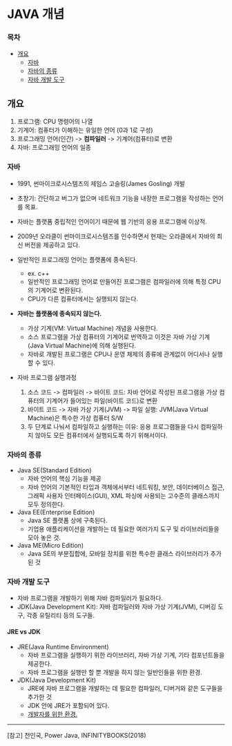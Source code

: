 # JAVA 개념

### 목차

* [개요](#개요)
  * [자바](#자바)
  * [자바의 종류](#자바의-종류)
  * [자바 개발 도구](#자바-개발-도구)



## 개요

1. 프로그램: CPU 명령어의 나열
2. 기계어: 컴퓨터가 이해하는 유일한 언어 (0과 1로 구성)
3. 프로그래밍 언어(인간) -> **컴파일러** -> 기계어(컴퓨터)로 변환
4. 자바: 프로그래밍 언어의 일종



### 자바

* 1991, 썬마이크로시스템즈의 제임스 고슬링(James Gosling) 개발
* 초창기: 간단하고 버그가 없으며 네트워크 기능을 내장한 프로그램을 작성하는 언어를 목표.
* 자바는 플랫폼 중립적인 언어이기 때문에 웹 기반의 응용 프로그램에 이상적.
* 2009년 오라클이 썬마이크로시스템즈를 인수하면서 현재는 오라클에서 자바의 최신 버전을 제공하고 있다.

* 일반적인 프로그래밍 언어는 플랫폼에 종속된다.
  * ex. c++
  * 일반적인 프로그래밍 언어로 만들어진 프로그램은 컴파일러에 의해 특정 CPU의 기계어로 변환된다.
  * CPU가 다른 컴퓨터에서는 실행되지 않는다.
* **자바는 플랫폼에 종속되지 않는다.**
  * 가상 기계(VM: Virtual Machine) 개념을 사용한다.
  * 소스 프로그램을 가상 컴퓨터의 기계어로 번역하고 이것은 자바 가상 기계(Java Virtual Machine)에 의해 실행된다.
  * 자바로 개발된 프로그램은 CPU나 운영 체제의 종류에 관계없이 어디서나 실행할 수 있다.
* 자바 프로그램 실행과정
  1. 소스 코드 -> 컴파일러 -> 바이트 코드: 자바 언어로 작성된 프로그램을 가상 컴퓨터의 기계어가 들어있는 파일(바이트 코드)로 변환
  2. 바이트 코드 -> 자바 가상 기계(JVM) -> 파일 실행: JVM(Java Virtual Machine)은 특수한 가상 컴퓨터 S/W
  3. 두 단계로 나눠서 컴파일하고 실행하는 이유: 응용 프로그램들을 다시 컴파일하지 않아도 모든 컴퓨터에서 실행되도록 하기 위해서이다.



### 자바의 종류

* Java SE(Standard Edition)
  * 자바 언어의 핵심 기능을 제공
  * 자바 언어의 기본적인 타입과 객체에서부터 네트워킹, 보안, 데이터베이스 접근, 그래픽 사용자 인터페이스(GUI), XML 파싱에 사용되는 고수준의 클래스까지 모두 정의한다.
* Java EE(Enterprise Edition)
  * Java SE 플랫폼 상에 구축된다.
  * 기업용 애플리케이션을 개발하는 데 필요한 여러가지 도구 및 라이브러리들을 모아 놓은 것.
* Java ME(Micro Edition)
  * Java SE의 부분집합에, 모바일 장치를 위한 특수한 클래스 라이브러리가 추가된 것



### 자바 개발 도구

* 자바 프로그램을 개발하기 위해 자바 컴파일러가 필요하다.
* JDK(Java Development Kit): 자바 컴파일러와 자바 가상 기계(JVM), 디버깅 도구, 각종 유틸리티 등의 도구들.

#### JRE vs JDK

* JRE(Java Runtime Environment)
  * 자바 프로그램을 실행하기 위한 라이브러리, 자바 가상 기계, 기타 컴포넌트들을 제공한다.
  * 자바 프로그램을 실행만 할 뿐 개발을 하지 않는 일반인들을 위한 환경.
* JDK(Java Development Kit)
  * JRE에 자바 프로그램을 개발하는 데 필요한 컴파일러, 디버거와 같은 도구들을 추가한 것
  * JDK 안에 JRE가 포함되어 있다.
  * <u>개발자를 위한 환경.</u>



***

[참고] 천인국, Power Java, INFINITYBOOKS(2018)